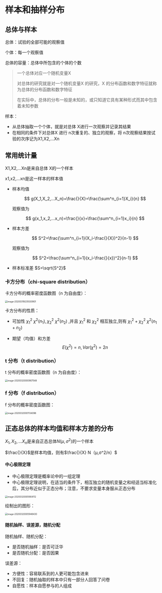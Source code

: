 # 样本和抽样分布

## 总体与样本

总体：试验的全部可能的观察值

个体：每一个观察值

总体的容量：总体中所包含的个体的个数

> 一个总体对应一个随机变量X
>
> 对总体的研究就是对一个随机变量X 的研究，X 的分布函数和数字特征就称为总体的分布函数和数字特征
>
> 在实际中，总体的分布一般是未知的，或只知道它具有某种形式而其中包含着未知参数

样本：

- 从总体抽取一个个体，就是对总体 X进行一次观察并记录其结果
- 在相同的条件下对总体X 进行 n次重复的、独立的观察，将 n次观察结果按试验的次序记为X1,X2,…Xn

## 常用统计量

X1,X2,…Xn是来自总体 X的一个样本

x1,x2,…xn是这一样本的样本值

- 样本均值

  $$
  g(X_1,X_2,...X_n)=\frac{}{X}=\frac{\sum^n_{i=1}X_i}{n}
  $$

  观察值为

  $$
  g(x_1,x_2,...x_n)=\frac{}{x}=\frac{\sum^n_{i=1}x_i}{n}
  $$

- 样本方差

  $$
  S^2=\frac{\sum^n_{i=1}(X_i-\frac{}{X})^2}{n-1}
  $$

  观察值为

  $$
  S^2=\frac{\sum^n_{i=1}(x_i-\frac{}{x})^2}{n-1}
  $$

- 样本标准差
  $S=\sqrt{S^2}$

### 卡方分布（chi-square distribution）

卡方分布的概率密度函数图（n 为自由度）：

<img src="http://img.elixir-zh.cn/uPic/image-20200319235530901.png" alt="image-20200319235530901" style="zoom:50%;" />

卡方分布的性质：

- 可加性 $χ^2_1~χ^2(n_1),χ_2^2~χ^2(n_2)$ ,并且 $χ^2_1$ 和 $χ^2_2$ 相互独立,则有 $χ^2_1+χ^2_2~χ^2(n_1+n_2)$

- 期望（均值）和方差
  $$
  E(χ^2)=n,Var(χ^2)=2n
  $$

### t 分布（t distribution）

t 分布的概率密度函数图（n 为自由度）：

<img src="http://img.elixir-zh.cn/uPic/image-20200320000907548.png" alt="image-20200320000907548" style="zoom:50%;" />

### f 分布（f distribution）

f 分布的概率密度函数图：

<img src="http://img.elixir-zh.cn/uPic/image-20200320001134096.png" alt="image-20200320001134096" style="zoom:50%;" />



## 正态总体的样本均值和样本方差的分布

$X_1,X_2,…X_n$是来自正态总体$N(μ,σ^2)$的一个样本

$\frac{}{X}$是样本均值，则有$\frac{}{X} N（μ,σ^2/n）$



#### 中心极限定理

- 中心极限定理是概率论中的一组定理
- 中心极限定理说明，在适当的条件下，相互独立的随机变量之和经适当标准化后，其分布近似于正态分布；注意，不要求变量本身服从正态分布



<img src="http://img.elixir-zh.cn/uPic/image-20200320005904112.png" alt="image-20200320005904112" style="zoom:50%;" />



绘制出的图形：

<img src="http://img.elixir-zh.cn/uPic/image-20200320005948430.png" alt="image-20200320005948430" style="zoom:50%;" />



#### 随机抽样、误差源，随机分配

随机抽样、随机分配：

- 是否随机抽样：是否可泛华
- 是否随机分配：是否因果

误差源：

- 方便性：容易联系到的人更可能包含进来
- 不回复：随机抽取的样本中只有一部分人回答了问卷
- 自愿性：样本自愿参与的人组成
